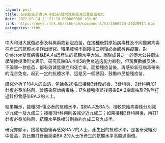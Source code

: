 ```yaml
---
layout: post
title: 研究指疫苗對BA.4或5抗體大減但能減低重症或死亡
date: 2022-09-14 11:21:10.000000000 +08:00
link: https://news.rthk.hk/rthk/ch/component/k2/1666734-20220914.htm
categories: rthk
---
```


中大和港大就復必泰及科興兩款新冠疫苗，在接種後對原始病毒株及不同變異病毒株產生的抗體水平作出研究，結果發現不論接種三劑復必泰或科興疫苗，對Omicron變異病毒株BA.4或5產生的抗體水平大減。團隊成員之一的港大公共衛生學院教授潘烈文表示，研究反映BA.4或5的免疫逃逸能力較強，但現實數據反映，不論哪一款疫苗，都有效減低重症和死亡率，而接種疫苗後，再感染新冠病毒帶來的混合免疫，起到一定的抗體水平。這是另一個誘因，鼓勵市民接種疫苗。

研究分析了104人的血清，包括各20名已接種3針復必泰、3針科興、2針科興加1針復必泰加強劑、曾感染原始病毒株；17名接種疫苗後感染BA.2病毒株及7名無打過針但曾感染BA.2的人士。

結果顯示，接種3針復必泰的抗體水平，對BA.4及BA.5，相較原始病毒株分別減少九成一及九成三；接種3針科興則各減少近九成二；如果接種2針科興後，再打1針復必泰加強劑，抗體水平跌幅分別為約九成二及九成半。

研究亦顯示，接種疫苗後再感染BA.2的人士，產生出的抗體水平，是各研究組別中最高，對比無打針而感染BA.2的人士所產生的抗體水平高超過兩倍。
